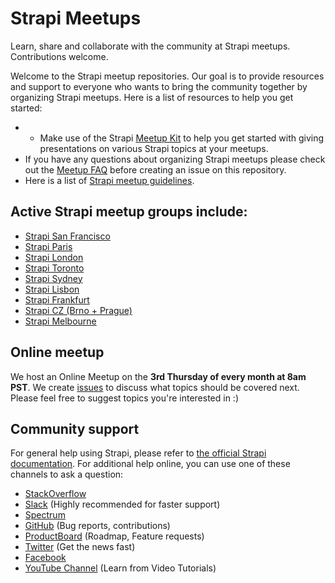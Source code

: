 # Strapi Meetups

Learn, share and collaborate with the community at Strapi meetups. Contributions welcome.

Welcome to the Strapi meetup repositories. Our goal is to provide resources and support to everyone who wants to bring the community together by organizing Strapi meetups. Here is a list of resources to help you get started:

- - Make use of the Strapi [Meetup Kit](https://github.com/strapi/strapi-meetups/blob/master/meetup-ket.md) to help you get started with giving presentations on various Strapi topics at your meetups.
- If you have any questions about organizing Strapi meetups please check out the [Meetup FAQ](https://github.com/strapi/strapi-meetups/blob/master/meetup-faq.md) before creating an issue on this repository. 
- Here is a list of [Strapi meetup guidelines](https://github.com/strapi/strapi-meetups/blob/master/guidelines.md).


## Active Strapi meetup groups include: 

- [Strapi San Francisco](https://www.meetup.com/strapi-san-francisco/)
- [Strapi Paris](https://www.meetup.com/Strapi-paris)
- [Strapi London](https://www.meetup.com/strapi-london/)
- [Strapi Toronto](https://www.meetup.com/Strapi-Toronto/)
- [Strapi Sydney](https://www.meetup.com/Sydney-Strapi-headless-CMS/)
- [Strapi Lisbon](https://www.meetup.com/Strapi-Lisbon/)
- [Strapi Frankfurt](https://www.meetup.com/Strapi-Frankfurt/)
- [Strapi CZ (Brno + Prague)](https://www.meetup.com/Strapi-CZ/)
- [Strapi Melbourne](https://www.meetup.com/strapi-melbourne)

## Online meetup 

We host an Online Meetup on the **3rd Thursday of every month at 8am PST**. We create [issues](https://github.com/strapi/strapi-meetups/issues/1) to discuss what topics should be covered next. Please feel free to suggest topics you're interested in :)


## Community support

For general help using Strapi, please refer to [the official Strapi documentation](https://strapi.io/documentation/). For additional help online, you can use one of these channels to ask a question:

- [StackOverflow](http://stackoverflow.com/questions/tagged/strapi)
- [Slack](http://slack.strapi.io) (Highly recommended for faster support)
- [Spectrum](https://spectrum.chat/strapi)
- [GitHub](https://github.com/strapi/strapi) (Bug reports, contributions)
- [ProductBoard](https://portal.productboard.com/strapi/tabs/2-under-consideration) (Roadmap, Feature requests)
- [Twitter](https://twitter.com/strapijs) (Get the news fast)
- [Facebook](https://www.facebook.com/Strapi-616063331867161)
- [YouTube Channel](https://www.youtube.com/strapi) (Learn from Video Tutorials)


